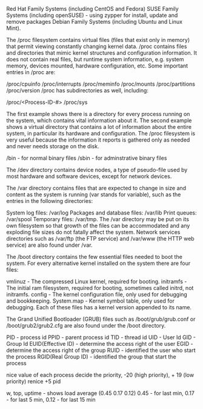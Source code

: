 
Red Hat Family Systems (including CentOS and Fedora)
SUSE Family Systems (including openSUSE) - using zypper for install, update and remove packages
Debian Family Systems (including Ubuntu and Linux Mint).

The /proc filesystem contains virtual files (files that exist only in memory) that permit viewing constantly changing kernel data. /proc contains files and directories that mimic kernel structures and configuration information. It does not contain real files, but runtime system information, e.g. system memory, devices mounted, hardware configuration, etc. Some important entries in /proc are:


/proc/cpuinfo
/proc/interrupts
/proc/meminfo
/proc/mounts
/proc/partitions
/proc/version
/proc has subdirectories as well, including:

/proc/<Process-ID-#>
/proc/sys

The first example shows there is a directory for every process running on the system, which contains vital information about it. The second example shows a virtual directory that contains a lot of information about the entire system, in particular its hardware and configuration. The /proc filesystem is very useful because the information it reports is gathered only as needed and never needs storage on the disk.


/bin - for normal binary files
/sbin - for adminstrative binary files

The /dev directory contains device nodes, a type of pseudo-file used by most hardware and software devices, except for network devices. 

The /var directory contains files that are expected to change in size and content as the system is running (var stands for variable), such as the entries in the following directories:

System log files: /var/log
Packages and database files: /var/lib
Print queues: /var/spool
Temporary files: /var/tmp.
The /var directory may be put on its own filesystem so that growth of the files can be accommodated and any exploding  file sizes do not fatally affect the system. Network services directories such as /var/ftp (the FTP service) and /var/www (the HTTP web service) are also found under /var.

The /boot directory contains the few essential files needed to boot the system. For every alternative kernel installed on the system there are four files:

vmlinuz - The compressed Linux kernel, required for booting.
initramfs - The initial ram filesystem, required for booting, sometimes called initrd, not initramfs.
config - The kernel configuration file, only used for debugging and bookkeeping.
System.map - Kernel symbol table, only used for debugging.
Each of these files has a kernel version appended to its name.

The Grand Unified Bootloader (GRUB) files such as /boot/grub/grub.conf or /boot/grub2/grub2.cfg are also found under the /boot directory.

PID - process id
PPID - parent process id
TID - thread id
UID - User Id
GID - Group Id 
EUID(Effective ID) - determine the access right of the user
EGID - determine the access right of the group
RUID - identified the user who start the process
RGID(Real Group ID) - identified the group that start the process

nice value of each process decide the priority, -20 (high priority), + 19 (low priority)
renice +5 pid

w, top, uptime - shows load average (0.45 0.17 0.12) 0.45 - for last min, 0.17 - for last 5 min, 0.12 - for last 15 min